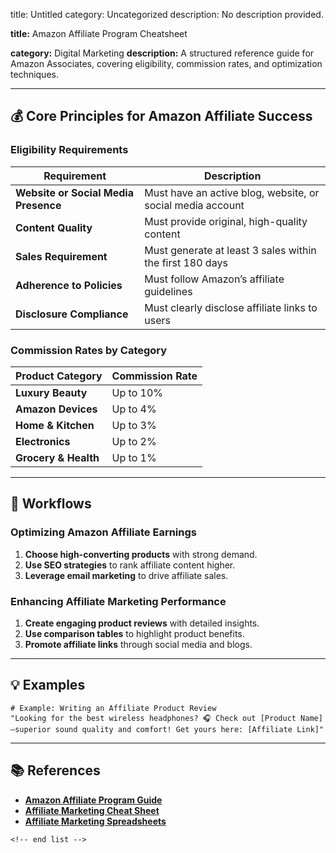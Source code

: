 title: Untitled
category: Uncategorized
description: No description provided.

**title:** Amazon Affiliate Program Cheatsheet

**category:** Digital Marketing
**description:** A structured reference guide for Amazon Associates, covering eligibility, commission rates, and optimization techniques.

---

## 💰 **Core Principles for Amazon Affiliate Success**

### **Eligibility Requirements**

| Requirement                                | Description                                                |
| ------------------------------------------ | ---------------------------------------------------------- |
| **Website or Social Media Presence** | Must have an active blog, website, or social media account |
| **Content Quality**                  | Must provide original, high-quality content                |
| **Sales Requirement**                | Must generate at least 3 sales within the first 180 days   |
| **Adherence to Policies**            | Must follow Amazon’s affiliate guidelines                 |
| **Disclosure Compliance**            | Must clearly disclose affiliate links to users             |

### **Commission Rates by Category**

| Product Category           | Commission Rate |
| -------------------------- | --------------- |
| **Luxury Beauty**    | Up to 10%       |
| **Amazon Devices**   | Up to 4%        |
| **Home & Kitchen**   | Up to 3%        |
| **Electronics**      | Up to 2%        |
| **Grocery & Health** | Up to 1%        |

---

## 🔄 **Workflows**

### **Optimizing Amazon Affiliate Earnings**

1. **Choose high-converting products** with strong demand.
2. **Use SEO strategies** to rank affiliate content higher.
3. **Leverage email marketing** to drive affiliate sales.

### **Enhancing Affiliate Marketing Performance**

1. **Create engaging product reviews** with detailed insights.
2. **Use comparison tables** to highlight product benefits.
3. **Promote affiliate links** through social media and blogs.

---

## 💡 **Examples**

```plaintext
# Example: Writing an Affiliate Product Review
"Looking for the best wireless headphones? 🎧 Check out [Product Name]—superior sound quality and comfort! Get yours here: [Affiliate Link]"  
```

---

## 📚 **References**

- **[Amazon Affiliate Program Guide](https://bloggingfornewbloggers.com/amazon-affiliate-program-for-beginners-dos-donts/)**
- **[Affiliate Marketing Cheat Sheet](https://affiliatemarketingmentorsonline.com/affiliate-marketing-cheat-sheet/)**
- **[Affiliate Marketing Spreadsheets](https://monetize.info/affiliate-marketing-spreadsheets/)**

```
<!-- end list -->
```